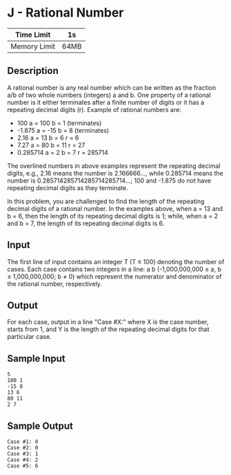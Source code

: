 # J - Rational Number

| Time Limit   | 1s   |
|--------------|------|
| Memory Limit | 64MB |

## Description

A rational number is any real number which can be written as the fraction a/b of two whole numbers (integers) a and b. One property of a rational number is it either terminates after a finite number of digits or it has a repeating decimal digits (r). Example of rational numbers are:

- 100	a = 100	b = 1	(terminates)
- -1.875	a = -15	b = 8	(terminates)
- 2.16	a = 13	b = 6	r = 6
- 7.27	a = 80	b = 11	r = 27
- 0.285714	a = 2	b = 7	r = 285714

The overlined numbers in above examples represent the repeating decimal digits, e.g., 2.16 means the number is 2.166666..., while 0.285714 means the number is 0.285714285714285714285714...; 100 and -1.875 do not have repeating decimal digits as they terminate.

In this problem, you are challenged to find the length of the repeating decimal digits of a rational number. In the examples above, when a = 13 and b = 6, then the length of its repeating decimal digits is 1; while, when a = 2 and b = 7, the length of its repeating decimal digits is 6.

## Input

The first line of input contains an integer T (T ≤ 100) denoting the number of cases. Each case contains two integers in a line: a b (-1,000,000,000 ≤ a, b ≤ 1,000,000,000; b ≠ 0) which represent the numerator and denominator of the rational number, respectively.

## Output

For each case, output in a line "Case #X:" where X is the case number, starts from 1, and Y is the length of the repeating decimal digits for that particular case.

## Sample Input

	5
	100 1
	-15 8
	13 6
	80 11
	2 7

## Sample Output

	Case #1: 0
	Case #2: 0
	Case #3: 1
	Case #4: 2
	Case #5: 6
